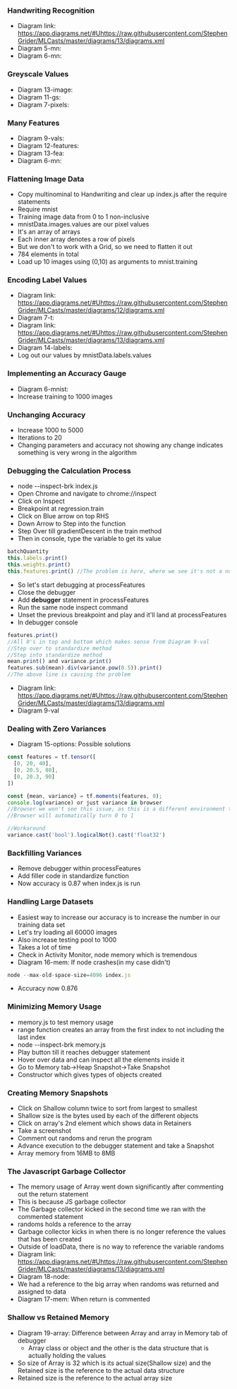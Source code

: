 ### Handwriting Recognition
* Diagram link: https://app.diagrams.net/#Uhttps://raw.githubusercontent.com/StephenGrider/MLCasts/master/diagrams/13/diagrams.xml
* Diagram 5-mn:
* Diagram 6-mn:

### Greyscale Values
* Diagram 13-image:
* Diagram 11-gs:
* Diagram 7-pixels:

### Many Features
* Diagram 9-vals:
* Diagram 12-features:
* Diagram 13-fea:
* Diagram 6-mn:

### Flattening Image Data
* Copy multinominal to Handwriting and clear up index.js after the require statements
* Require mnist
* Training image data from 0 to 1 non-inclusive
* mnistData.images.values are our pixel values
* It's an array of arrays
* Each inner array denotes a row of pixels
* But we don't to work with a Grid, so we need to flatten it out
* 784 elements in total
* Load up 10 images using (0,10) as arguments to mnist.training

### Encoding Label Values
* Diagram link: https://app.diagrams.net/#Uhttps://raw.githubusercontent.com/StephenGrider/MLCasts/master/diagrams/12/diagrams.xml
* Diagram 7-t:
* Diagram link: https://app.diagrams.net/#Uhttps://raw.githubusercontent.com/StephenGrider/MLCasts/master/diagrams/13/diagrams.xml
* Diagram 14-labels:
* Log out our values by mnistData.labels.values

### Implementing an Accuracy Gauge
* Diagram 6-mnist:
* Increase training to 1000 images

### Unchanging Accuracy
* Increase 1000 to 5000
* Iterations to 20
* Changing parameters and accuracy not showing any change indicates something is very wrong in the algorithm

### Debugging the Calculation Process
* node --inspect-brk index.js
* Open Chrome and navigate to chrome://inspect
* Click on Inspect
* Breakpoint at regression.train
* Click on Blue arrow on top RHS
* Down Arrow to Step into the function
* Step Over till gradientDescent in the train method
* Then in console, type the variable to get its value
```js
batchQuantity
this.labels.print()
this.weights.print()
this.features.print() //The problem is here, where we see it's not a number(NaN)
```
* So let's start debugging at processFeatures
* Close the debugger
* Add **debugger** statement in processFeatures
* Run the same node inspect command
* Unset the previous breakpoint and play and it'll land at processFeatures
* In debugger console
```js
features.print()
//All 0's in top and bottom which makes sense from Diagram 9-val
//Step over to standardize method
//Step into standardize method
mean.print() and variance.print()
features.sub(mean).div(variance.pow(0.5)).print()
//The above line is causing the problem
```
* Diagram link: https://app.diagrams.net/#Uhttps://raw.githubusercontent.com/StephenGrider/MLCasts/master/diagrams/13/diagrams.xml
* Diagram 9-val

### Dealing with Zero Variances
* Diagram 15-options: Possible solutions
```js
const features = tf.tensor([
  [0, 20, 40],
  [0, 20.5, 80],
  [0, 20.3, 90]
])

const {mean, variance} = tf.moments(features, 0);
console.log(variance) or just variance in browser
//Browser we won't see this issue, as this is a different environment than Node
//Browser will automatically turn 0 to 1

//Workaround
variance.cast('bool').logicalNot().cast('float32')

```

### Backfilling Variances
* Remove debugger within processFeatures
* Add filler code in standardize function
* Now accuracy is 0.87 when index.js is run

### Handling Large Datasets
* Easiest way to increase our accuracy is to increase the number in our training data set
* Let's try loading all 60000 images
* Also increase testing pool to 1000
* Takes a lot of time
* Check in Activity Monitor, node memory which is tremendous
* Diagram 16-mem: If node crashes(in my case didn't)
```js
node --max-old-space-size=4096 index.js
```
* Accuracy now 0.876

### Minimizing Memory Usage
* memory.js to test memory usage
* range function creates an array from the first index to not including the last index
* node --inspect-brk memory.js
* Play button till it reaches debugger statement
* Hover over data and can inspect all the elements inside it
* Go to Memory tab->Heap Snapshot->Take Snapshot
* Constructor which gives types of objects created

### Creating Memory Snapshots
* Click on Shallow column twice to sort from largest to smallest
* Shallow size is the bytes used by each of the different objects
* Click on array's 2nd element which shows data in Retainers
* Take a screenshot
* Comment out randoms and rerun the program
* Advance execution to the debugger statement and take a Snapshot
* Array memory from 16MB to 8MB

### The Javascript Garbage Collector
* The memory usage of Array went down significantly after commenting out the return statement
* This is because JS garbage collector
* The Garbage collector kicked in the second time we ran with the commented statement
* randoms holds a reference to the array
* Garbage collector kicks in when there is no longer reference the values that has been created
* Outside of loadData, there is no way to reference the variable randoms
* Diagram link: https://app.diagrams.net/#Uhttps://raw.githubusercontent.com/StephenGrider/MLCasts/master/diagrams/13/diagrams.xml
* Diagram 18-node:
* We had a reference to the big array when randoms was returned and assigned to data
* Diagram 17-mem: When return is commented

### Shallow vs Retained Memory
* Diagram 19-array: Difference between Array and array in Memory tab of debugger
  * Array class or object and the other is the data structure that is actually holding the values
* So size of Array is 32 which is its actual size(Shallow size) and the Retained size is the reference to the actual data structure
* Retained size is the reference to the actual array size
